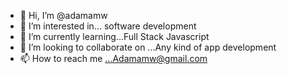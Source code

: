 - 👋 Hi, I’m @adamamw
- 👀 I’m interested in... software development
- 🌱 I’m currently learning...Full Stack Javascript
- 💞️ I’m looking to collaborate on ...Any kind of app development
- 📫 How to reach me ...Adamamw@gmail.com

<!---
adamamw/adamamw is a ✨ special ✨ repository because its `README.md` (this file) appears on your GitHub profile.
You can click the Preview link to take a look at your changes.
--->
